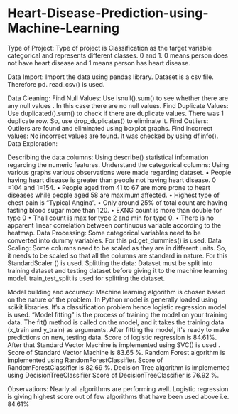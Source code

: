 # Heart-Disease-Prediction-using-Machine-Learning

Type of Project:
	Type of project is Classification as the target variable categorical and represents different classes. 0 and 1. 0 means person does not have heart disease and 1 means person has heart disease.

Data Import:
	Import the data using pandas library. Dataset is a csv file. Therefore pd. read_csv() is used.

Data Cleaning:
Find Null Values:
 Use isnull().sum() to see whether there are any null values . In this case there are no null values.
Find Duplicate Values:
Use duplicated().sum() to check if there are duplicate values. There was 1 duplicate row. So, use drop_duplicates() to eliminate it.
Find Outliers:
Outliers are found and eliminated using boxplot graphs.
Find incorrect values:
No incorrect values are found. It was checked by using df.info().
Data Exploration:

Describing the data columns:
Using describe() statistical information regarding the numeric features.
Understand the categorical columns:
Using various graphs various observations were made regarding dataset.
•	People having heart disease is greater than people not having heart disease. 0 =104 and 1=154.
•	People aged from 41 to 67 are more prone to heart diseases while people aged 58 are maximum affected.
•	Highest type of chest pain is “Typical Angina”.
•	Only around 25% of total count are having fasting blood sugar more than 120.
•	EXNG count is more than double for type 0
•	Thall count is max for type 2 and min for type 0.
•	There is no apparent linear correlation between continuous variable according to the heatmap.
Data Processing:
Some categorical variables need to be converted into dummy variables. For this pd.get_dummies() is used.
Data Scaling:
Some columns need to be scaled as they are in different units. So, it needs to be scaled so that all the columns are standard in nature. For this StandardScaler () is used.
Splitting the data:
Dataset must be split into training dataset and testing dataset before giving it to the machine learning model. train_test_split is used for splitting the dataset.

Model building and accuracy:
Machine learning algorithm is chosen based on the nature of the problem. In Python model is generally loaded using scikit libraries. It’s a classification problem hence logistic regression model is used.
“Model fitting" is the process of training the model on your training data. The fit() method is called on the model, and it takes the training data (x_train and y_train) as arguments.
After fitting the model, it's ready to make predictions on new, testing data.
Score of logistic regression is 84.61%.
After that Standard Vector Machine is implemented using SVC() is used .
Score of Standard Vector Machine is 83.65 %.
Random Forest algorithm is implemented using RandomForestClassifier.
Score of RandomForestClassifier is 82.69 %.
Decision Tree algorithm is implemented using DecisionTreeClassifier
Score of DecisionTreeClassifier is 76.92 %.

Observations:
Nearly all algorithms are performing well. Logistic regression is giving highest score out of few algorithms that have been used above i.e. 84.61% 

